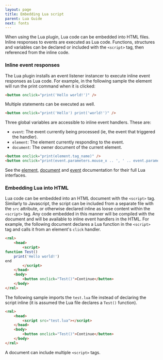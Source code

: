 ```yaml
---
layout: page
title: Embedding Lua script
parent: Lua Guide
next: fonts
---
```


When using the Lua plugin, Lua code can be embedded into HTML files. Inline responses to events are executed as Lua code. Functions, structures and variables can be declared or included with the `<script>` tag, then referenced from the inline code.

### Inline event responses

The Lua plugin installs an event listener instancer to execute inline event responses as Lua code. For example, in the following sample the element will run the print command when it is clicked:

```html
<button onclick="print('Hello world!')" />
```

Multiple statements can be executed as well.

```html
<button onclick="print('Hello') print('world!')" />
```
Three global variables are accessible to inline event handlers. These are:

* `event`: The event currently being processed (ie, the event that triggered the handler).
* `element`: The element currently responding to the event.
* `document`: The owner document of the current element. 

```html
<button onclick="print(element.tag_name)" />
<button onclick="print(event.parameters.mouse_x .. ', ' .. event.parameters.mouse_y)" />
```

See the [element](elements.html), [document](documents.html) and [event](events.html) documentation for their full Lua interfaces.

### Embedding Lua into HTML

Lua code can be embedded into an HTML document with the `<script>` tag. Similarly to Javascript, the script can be included from a separate file with the `src` attribute, or otherwise declared inline as loose content within the `<script>` tag. Any code embedded in this manner will be compiled with the document and will be available to inline event handlers in the HTML. For example, the following document declares a Lua function in the `<script>` tag and calls it from an element's `click` handler.

```html
<rml>
	<head>
		<script>
function Test()
	print('Hello world!')
end
		</script>
	</head>
	<body>
		<button onclick="Test()">Continue</button>
	</body>
</rml>
```

The following sample imports the `test.lua` file instead of declaring the script inline (it is assumed the Lua file declares a `Test()` function).

```html
<rml>
	<head>
		<script src="test.lua"></script>
	</head>
	<body>
		<button onclick="Test()">Continue</button>
	</body>
</rml>
```

A document can include multiple `<script>` tags.
